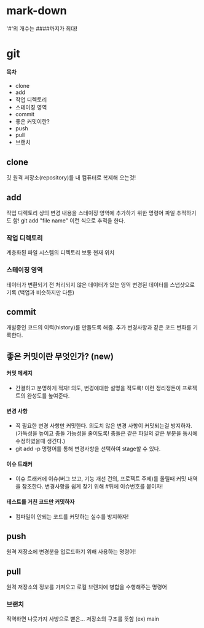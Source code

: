 # mark-down

'#'의 개수는 ####까지가 최대!

# git

#### 목차

- clone
- add
- 작업 디렉토리
- 스테이징 영역
- commit
- 좋은 커밋이란?
- push
- pull
- 브랜치

## clone

깃 원격 저장소(repository)를 내 컴퓨터로 복제해 오는것!

## add 

작업 디렉토리 상의 변경 내용을 스테이징 영역에 추가하기 위한 명령어
파일 추적하기도 함! git add "file name" 이런 식으로 추적을 한다.

### 작업 디렉토리

계층화된 파일 시스템의 디렉토리 보통 현재 위치

### 스테이징 영역

테이터가 변환되기 전 처리되지 않은 데이터가 있는 영역 
변경된 데이터를 스냅샷으로 기록 (백업과 비슷하지만 다름)

## commit

개발중인 코드의 이력(history)를 만들도록 해줌.
추가 변경사항과 같은 코드 변화를 기록한다.

## 좋은 커밋이란 무엇인가? (new)

#### 커밋 메세지

- 간결하고 분명하게 적자! 의도, 변경에대한 설명을 적도록! 이런 정리정돈이 프로젝트의 완성도를 높여준다.

#### 변경 사항

- 꼭 필요한 변경 사항만 커밋한다. 의도치 않은 변경 사항이 커밋되는걸 방지하자. (가독성을 높이고 충돌 가능성을 줄이도록! 충돌은 같은 파일의 같은 부분을 동시에 수정하였을때 생긴다.)
- git add -p 명령어를 통해 변경사항을 선택하여 stage할 수 있다.

#### 이슈 트래커

- 이슈 트래커에 이슈(버그 보고, 기능 개선 건의, 프로젝트 주제)를 올릴때 커밋 내역을 참조한다. 변경사항을 쉽게 찾기 위해 #뒤에 이슈번호를 붙이자!

#### 테스트를 거친 코드만 커밋하자

- 컴파일이 안되는 코드를 커밋하는 실수를 방지하자!

## push

원격 저장소에 변경분을 업로드하기 위해 사용하는 명령어!

## pull

원격 저장소의 정보를 가져오고 로컬 브랜치에 병합을 수행해주는 명령어

### 브랜치

직역하면 나뭇가지 사방으로 뻗은... 저장소의 구조를 뜻함
(ex) main